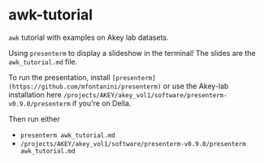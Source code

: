 # awk-tutorial
`awk` tutorial with examples on Akey lab datasets.

Using `presenterm` to display a slideshow in the terminal! The slides are the `awk_tutorial.md` file.

To run the presentation, install `[presenterm](https://github.com/mfontanini/presenterm)`
or use the Akey-lab installation here `/projects/AKEY/akey_vol1/software/presenterm-v0.9.0/presenterm`
if you're on Della.

Then run either
* `presenterm awk_tutorial.md`
* `/projects/AKEY/akey_vol1/software/presenterm-v0.9.0/presenterm awk_tutorial.md`


